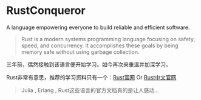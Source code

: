 <!--
 * @Author: BertKing
 * @version: 
 * @Date: 2020-08-17 20:05:47
 * @LastEditors: BertKing
 * @LastEditTime: 2020-08-18 10:50:58
 * @FilePath: /RustConqueror/README.md
 * @Description: 
-->
<!--
 * @Author: BertKing
 * @version: 
 * @Date: 2020-08-17 20:05:47
 * @LastEditors: BertKing
 * @LastEditTime: 2020-08-17 21:25:43
 * @FilePath: /RustConqueror/README.md
 * @Description: 
-->
# RustConqueror
A language empowering everyone to build reliable and efficient software.

>Rust is a modern systems programming language focusing on safety, speed, and concurrency. It accomplishes these goals by being memory safe without using garbage collection.

三年前，偶然接触到该语言便开始学习。如今再次来重温并加深学习。

Rust非常有意思，推荐的学习资料只有一个：[Rust官网](https://www.rust-lang.org/) Or [Rust中文官网](https://www.rust-lang.org/zh-CN/)

> Julia , Erlang , Rust这些语言的官方文档真的是让人感动... 